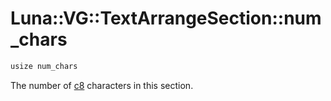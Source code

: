 # Luna::VG::TextArrangeSection::num_chars

```c++
usize num_chars
```

The number of [c8](group___runtime_base_type_1ga47d3dca6512d0867b2a4126b4643756c.md) characters in this section. 

